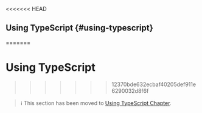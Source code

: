 <<<<<<< HEAD
## Using TypeScript {#using-typescript}
=======
# Using TypeScript
>>>>>>> 12370bde632ecbaf40205def911e6290032d8f6f

> ℹ️ This section has been moved to
> [Using TypeScript Chapter](../typescript.md).

